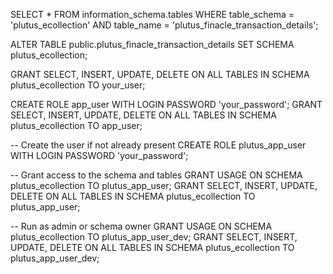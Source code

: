 SELECT * 
FROM information_schema.tables 
WHERE table_schema = 'plutus_ecollection' 
  AND table_name = 'plutus_finacle_transaction_details';




ALTER TABLE public.plutus_finacle_transaction_details
SET SCHEMA plutus_ecollection;



GRANT SELECT, INSERT, UPDATE, DELETE ON ALL TABLES IN SCHEMA plutus_ecollection TO your_user;


CREATE ROLE app_user WITH LOGIN PASSWORD 'your_password';
GRANT SELECT, INSERT, UPDATE, DELETE ON ALL TABLES IN SCHEMA plutus_ecollection TO app_user;




-- Create the user if not already present
CREATE ROLE plutus_app_user WITH LOGIN PASSWORD 'your_password';

-- Grant access to the schema and tables
GRANT USAGE ON SCHEMA plutus_ecollection TO plutus_app_user;
GRANT SELECT, INSERT, UPDATE, DELETE ON ALL TABLES IN SCHEMA plutus_ecollection TO plutus_app_user;

-- Run as admin or schema owner
GRANT USAGE ON SCHEMA plutus_ecollection TO plutus_app_user_dev;
GRANT SELECT, INSERT, UPDATE, DELETE ON ALL TABLES IN SCHEMA plutus_ecollection TO plutus_app_user_dev;
